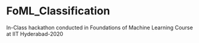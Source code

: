 # FoML_Classification
In-Class hackathon conducted in Foundations of Machine Learning Course at IIT Hyderabad-2020

